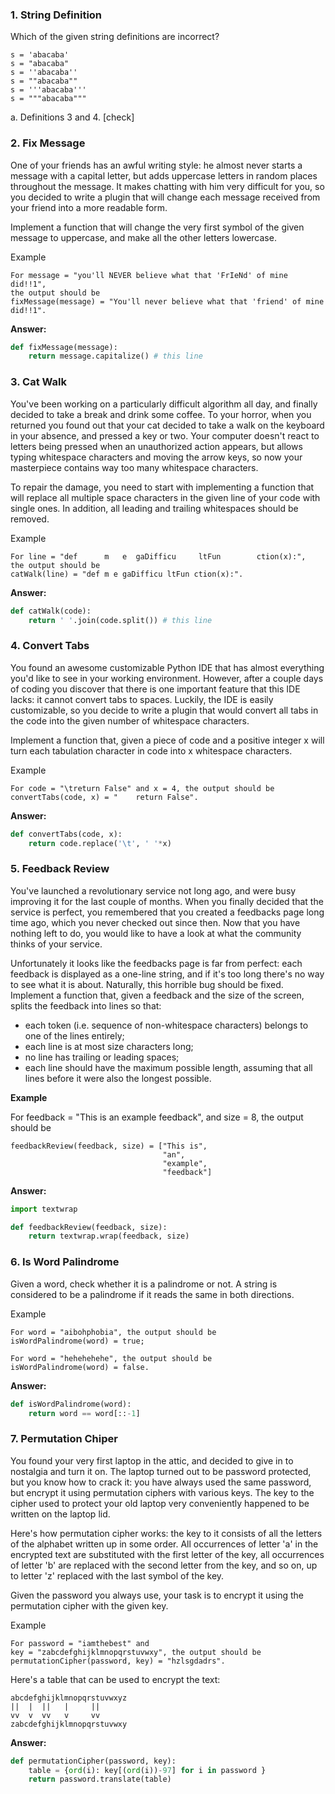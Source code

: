 ### 1. String Definition

Which of the given string definitions are incorrect?

```
s = 'abacaba'
s = "abacaba"
s = ''abacaba''
s = ""abacaba""
s = '''abacaba'''
s = """abacaba"""
```

a. Definitions 3 and 4. [check]

### 2. Fix Message

One of your friends has an awful writing style: he almost never starts a message with a capital letter, but adds uppercase letters in random places throughout the message. It makes chatting with him very difficult for you, so you decided to write a plugin that will change each message received from your friend into a more readable form.

Implement a function that will change the very first symbol of the given message to uppercase, and make all the other letters lowercase.

Example

```
For message = "you'll NEVER believe what that 'FrIeNd' of mine did!!1",
the output should be
fixMessage(message) = "You'll never believe what that 'friend' of mine did!!1".
```

**Answer:**

```python
def fixMessage(message):
    return message.capitalize() # this line
```

### 3. Cat Walk

You've been working on a particularly difficult algorithm all day, and finally decided to take a break and drink some coffee. To your horror, when you returned you found out that your cat decided to take a walk on the keyboard in your absence, and pressed a key or two. Your computer doesn't react to letters being pressed when an unauthorized action appears, but allows typing whitespace characters and moving the arrow keys, so now your masterpiece contains way too many whitespace characters.

To repair the damage, you need to start with implementing a function that will replace all multiple space characters in the given line of your code with single ones. In addition, all leading and trailing whitespaces should be removed.

Example

```
For line = "def      m   e  gaDifficu     ltFun        ction(x):",
the output should be
catWalk(line) = "def m e gaDifficu ltFun ction(x):".
```

**Answer:**

```python
def catWalk(code):
    return ' '.join(code.split()) # this line
```

### 4. Convert Tabs

You found an awesome customizable Python IDE that has almost everything you'd like to see in your working environment. However, after a couple days of coding you discover that there is one important feature that this IDE lacks: it cannot convert tabs to spaces. Luckily, the IDE is easily customizable, so you decide to write a plugin that would convert all tabs in the code into the given number of whitespace characters.

Implement a function that, given a piece of code and a positive integer x will turn each tabulation character in code into x whitespace characters.

Example

```
For code = "\treturn False" and x = 4, the output should be
convertTabs(code, x) = "    return False".
```

**Answer:**

```python
def convertTabs(code, x):
    return code.replace('\t', ' '*x)
```

### 5. Feedback Review

You've launched a revolutionary service not long ago, and were busy improving it for the last couple of months. When you finally decided that the service is perfect, you remembered that you created a feedbacks page long time ago, which you never checked out since then. Now that you have nothing left to do, you would like to have a look at what the community thinks of your service.

Unfortunately it looks like the feedbacks page is far from perfect: each feedback is displayed as a one-line string, and if it's too long there's no way to see what it is about. Naturally, this horrible bug should be fixed. Implement a function that, given a feedback and the size of the screen, splits the feedback into lines so that:

- each token (i.e. sequence of non-whitespace characters) belongs to one of the lines entirely;
- each line is at most size characters long;
- no line has trailing or leading spaces;
- each line should have the maximum possible length, assuming that all lines before it were also the longest possible.

**Example**

For feedback = "This is an example feedback", and size = 8,
the output should be

```
feedbackReview(feedback, size) = ["This is", 
                                  "an", 
                                  "example", 
                                  "feedback"]
```

**Answer:**

```python
import textwrap

def feedbackReview(feedback, size):
    return textwrap.wrap(feedback, size)
```

### 6. Is Word Palindrome

Given a word, check whether it is a palindrome or not. A string is considered to be a palindrome if it reads the same in both directions.

Example

```
For word = "aibohphobia", the output should be
isWordPalindrome(word) = true;

For word = "hehehehehe", the output should be
isWordPalindrome(word) = false.
```

**Answer:**

```python
def isWordPalindrome(word):
    return word == word[::-1]
```

### 7. Permutation Chiper

You found your very first laptop in the attic, and decided to give in to nostalgia and turn it on. The laptop turned out to be password protected, but you know how to crack it: you have always used the same password, but encrypt it using permutation ciphers with various keys. The key to the cipher used to protect your old laptop very conveniently happened to be written on the laptop lid.

Here's how permutation cipher works: the key to it consists of all the letters of the alphabet written up in some order. All occurrences of letter 'a' in the encrypted text are substituted with the first letter of the key, all occurrences of letter 'b' are replaced with the second letter from the key, and so on, up to letter 'z' replaced with the last symbol of the key.

Given the password you always use, your task is to encrypt it using the permutation cipher with the given key.

Example

```
For password = "iamthebest" and
key = "zabcdefghijklmnopqrstuvwxy", the output should be
permutationCipher(password, key) = "hzlsgdadrs".
```

Here's a table that can be used to encrypt the text:

```
abcdefghijklmnopqrstuvwxyz
||  |  ||   |     || 
vv  v  vv   v     vv
zabcdefghijklmnopqrstuvwxy
```

**Answer:**

```python
def permutationCipher(password, key):
    table = {ord(i): key[(ord(i))-97] for i in password }
    return password.translate(table)
```
